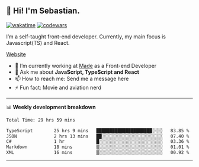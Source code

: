 ## 👋 Hi! I'm Sebastian.

[![wakatime](https://wakatime.com/badge/user/df0036c6-328a-4a39-be9b-e49417ed22a1.svg)](https://wakatime.com/@df0036c6-328a-4a39-be9b-e49417ed22a1)
[![codewars](https://www.codewars.com/users/sebavuye/badges/small)](https://www.codewars.com/users/sebavuye)

I’m a self-taught front-end developer. Currently, my main focus is Javascript(TS) and React.

[Website](https://sebastianvuye.be)

- 🔭 I’m currently working at [Made](https://made.be/) as a Front-end Developer
- 💬 Ask me about **JavaScript, TypeScript and React**
- 📫 How to reach me: Send me a message here
- ⚡ Fun fact: Movie and aviation nerd

-------

📊 **Weekly development breakdown**

<!--START_SECTION:waka-->

```txt
Total Time: 29 hrs 59 mins

TypeScript        25 hrs 9 mins   █████████████████████░░░░   83.85 %
JSON              2 hrs 13 mins   ██░░░░░░░░░░░░░░░░░░░░░░░   07.40 %
C#                1 hr            █░░░░░░░░░░░░░░░░░░░░░░░░   03.36 %
Markdown          18 mins         ▒░░░░░░░░░░░░░░░░░░░░░░░░   01.01 %
XML               16 mins         ▒░░░░░░░░░░░░░░░░░░░░░░░░   00.92 %
```

<!--END_SECTION:waka-->
-------

